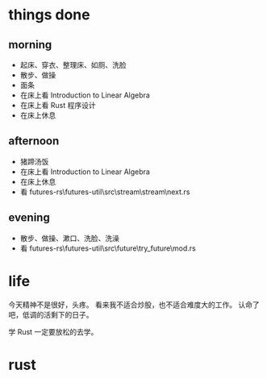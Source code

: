 # things done
## morning
* 起床、穿衣、整理床、如厕、洗脸
* 散步、做操
* 面条
* 在床上看 Introduction to Linear Algebra
* 在床上看 Rust 程序设计
* 在床上休息
## afternoon
* 猪蹄汤饭
* 在床上看 Introduction to Linear Algebra
* 在床上休息
* 看 futures-rs\futures-util\src\stream\stream\next.rs
## evening
* 散步、做操、漱口、洗脸、洗澡
* 看 futures-rs\futures-util\src\future\try_future\mod.rs

# life
今天精神不是很好，头疼。
看来我不适合炒股，也不适合难度大的工作。
认命了吧，低调的活剩下的日子。

学 Rust 一定要放松的去学。

# rust
